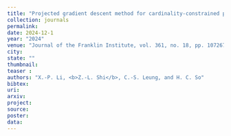 ```yaml
---
title: "Projected gradient descent method for cardinality-constrained portfolio optimization"
collection: journals
permalink:
date: 2024-12-1
year: "2024"
venue: "Journal of the Franklin Institute, vol. 361, no. 18, pp. 107267,"
city: 
state: ""
thumbnail:  
teaser : 
authors: "X.-P. Li, <b>Z.-L. Shi</b>, C.-S. Leung, and H. C. So"
bibtex: 
uri: 
arxiv: 
project: 
source: 
poster: 
data:
---
```

